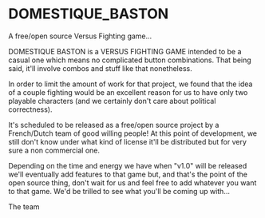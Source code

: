 # DOMESTIQUE_BASTON
A free/open source Versus Fighting game...

DOMESTIQUE BASTON is a VERSUS FIGHTING GAME intended to be a casual one which means no complicated button combinations.
That being said, it'll involve combos and stuff like that nonetheless.

In order to limit the amount of work for that project, we found that the idea of a couple fighting would be an excellent reason for us to have only two playable characters (and we certainly don't care about political correctness).

It's scheduled to be released as a free/open source project by a French/Dutch team of good willing people! At this point of development, we still don't know under what kind of license it'll be distributed but for very sure a non commercial one.

Depending on the time and energy we have when "v1.0" will be released we'll eventually add features to that game but, and that's the point of the open source thing, don't wait for us and feel free to add whatever you want to that game. We'd be trilled to see what you'll be coming up with...

The team
